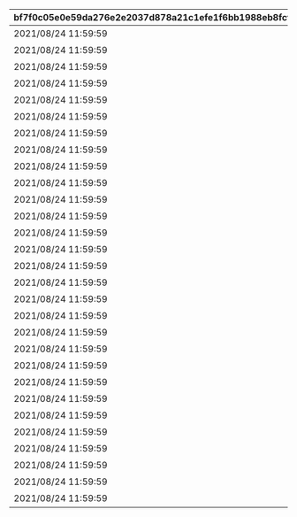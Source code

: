 |bf7f0c05e0e59da276e2e2037d878a21c1efe1f6bb1988eb8fcf6cb03fd33e47|9f6ad736cface34f0fedf1b0a7ba9e077e1fac396581b13ae997384c61a49fff|6e9fe1d31e809263c30a669df8780c2479968a4ebeb78885ab9ac88d50feea75|e759025f3adbbbec9a42a6a01cdae28678f696a026e91009e5cc4e2a6a7ec86a|49d0516c23149526544eaf3baad9a734f6cd799012fd353a20e7025eef7c01e0|7646f11383ac17e984b466ba09791ad85d315210aef83ce30ab246008fdc3e7e|6c050f8f991472c5cf06cf1ca912fca06ba1a46b89800546fe41681dd319ea34|35dd5fd86d9ed4809957bb9132b51df65bd74e8f9177752d991fd6c9103dc0bc|a88e3c4c2df3a0be6f5aae286b3d7ea9d1cdd2c98661ec057f8fb470aa55a765|77fb7c819d645a4080539bfc8bf611005e6ebd180bbe170e08829a550be02c83|0f78ecca4611c9e593362c0c0312233108ee2321494c8a8fe7350f610f4af08b|
| --- | --- | --- | --- | --- | --- | --- | --- | --- | --- | --- |
|2021/08/24 11:59:59|10000101|0|2021/08/17 12:00:00|1回バトルしよう|1000|7000|10|0|10000101|1|
|2021/08/24 11:59:59|10000102|0|2021/08/17 12:00:00|5回バトルしよう|1000|7000|10|0|10000102|5|
|2021/08/24 11:59:59|10000103|0|2021/08/17 12:00:00|10回バトルしよう|1000|7000|10|0|10000103|10|
|2021/08/24 11:59:59|10000104|0|2021/08/17 12:00:00|15回バトルしよう|1000|7000|10|0|10000104|15|
|2021/08/24 11:59:59|10000105|0|2021/08/17 12:00:00|20回バトルしよう|1000|7000|10|0|10000105|20|
|2021/08/24 11:59:59|10000106|0|2021/08/17 12:00:00|25回バトルしよう|1000|7000|10|0|10000106|25|
|2021/08/24 11:59:59|10000107|0|2021/08/17 12:00:00|30回バトルしよう|1000|7000|10|0|10000107|30|
|2021/08/24 11:59:59|10000108|0|2021/08/17 12:00:00|35回バトルしよう|1000|7000|10|0|10000108|35|
|2021/08/24 11:59:59|10000109|0|2021/08/17 12:00:00|40回バトルしよう|1000|7000|10|0|10000109|40|
|2021/08/24 11:59:59|10050501|1005|2021/08/17 12:00:00|ミソラに累積300万ダメージ与えよう|1005|7001|50|0|10050501|3000000|
|2021/08/24 11:59:59|10050502|1005|2021/08/17 12:00:00|ミソラに累積900万ダメージ与えよう|1005|7001|50|0|10050502|9000000|
|2021/08/24 11:59:59|10050503|1005|2021/08/17 12:00:00|ミソラに累積1500万ダメージ与えよう|1005|7001|50|0|10050503|15000000|
|2021/08/24 11:59:59|10050511|1005|2021/08/17 12:00:00|ミソラに1度のバトルで100万ダメージ与えよう|1005|7002|51|1000000|10050511|1|
|2021/08/24 11:59:59|10050512|1005|2021/08/17 12:00:00|ミソラに1度のバトルで300万ダメージ与えよう|1005|7002|51|3000000|10050512|1|
|2021/08/24 11:59:59|10060601|1006|2021/08/17 12:00:00|ランファに累積500万ダメージ与えよう|1006|7001|60|0|10060601|5000000|
|2021/08/24 11:59:59|10060602|1006|2021/08/17 12:00:00|ランファに累積1500万ダメージ与えよう|1006|7001|60|0|10060602|15000000|
|2021/08/24 11:59:59|10060603|1006|2021/08/17 12:00:00|ランファに累積2400万ダメージ与えよう|1006|7001|60|0|10060603|24000000|
|2021/08/24 11:59:59|10060611|1006|2021/08/17 12:00:00|ランファに1度のバトルで200万ダメージ与えよう|1006|7002|61|2000000|10060611|1|
|2021/08/24 11:59:59|10060612|1006|2021/08/17 12:00:00|ランファに1度のバトルで500万ダメージ与えよう|1006|7002|61|5000000|10060612|1|
|2021/08/24 11:59:59|10070701|1007|2021/08/17 12:00:00|アゾールドに累積300万ダメージ与えよう|1007|7001|70|0|10070701|3000000|
|2021/08/24 11:59:59|10070702|1007|2021/08/17 12:00:00|アゾールドに累積900万ダメージ与えよう|1007|7001|70|0|10070702|9000000|
|2021/08/24 11:59:59|10070703|1007|2021/08/17 12:00:00|アゾールドに累積1500万ダメージ与えよう|1007|7001|70|0|10070703|15000000|
|2021/08/24 11:59:59|10070711|1007|2021/08/17 12:00:00|アゾールドに1度のバトルで100万ダメージ与えよう|1007|7002|71|1000000|10070711|1|
|2021/08/24 11:59:59|10070712|1007|2021/08/17 12:00:00|アゾールドに1度のバトルで300万ダメージ与えよう|1007|7002|71|3000000|10070712|1|
|2021/08/24 11:59:59|10080801|1008|2021/08/17 12:00:00|カリザに累積500万ダメージ与えよう|1008|7001|80|0|10080801|5000000|
|2021/08/24 11:59:59|10080802|1008|2021/08/17 12:00:00|カリザに累積1500万ダメージ与えよう|1008|7001|80|0|10080802|15000000|
|2021/08/24 11:59:59|10080803|1008|2021/08/17 12:00:00|カリザに累積2400万ダメージ与えよう|1008|7001|80|0|10080803|24000000|
|2021/08/24 11:59:59|10080811|1008|2021/08/17 12:00:00|カリザに1度のバトルで200万ダメージ与えよう|1008|7002|81|2000000|10080811|1|
|2021/08/24 11:59:59|10080812|1008|2021/08/17 12:00:00|カリザに1度のバトルで500万ダメージ与えよう|1008|7002|81|5000000|10080812|1|